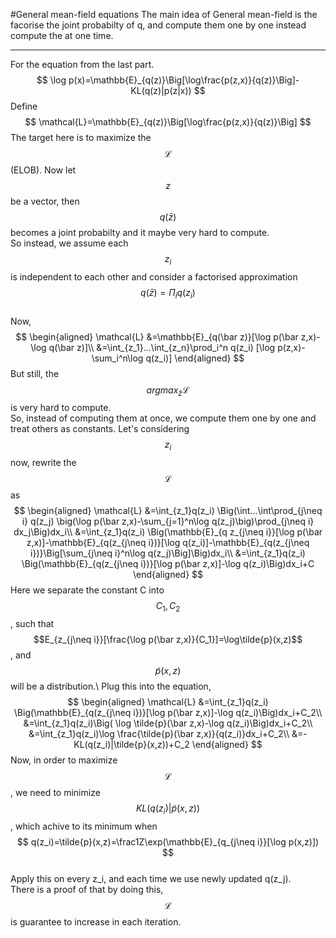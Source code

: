 #General mean-field equations
The main idea of General mean-field is the facorise the joint probabilty of q, and compute them one by one instead compute the at one time.
***
For the equation from the last part.
$$
\log p(x)=\mathbb{E}_{q(z)}\Big[\log\frac{p(z,x)}{q(z)}\Big]-KL(q(z)|p(z|x))
$$
Define
$$
\mathcal{L}=\mathbb{E}_{q(z)}\Big[\log\frac{p(z,x)}{q(z)}\Big]
$$
The target here is to maximize the $$\mathcal{L}$$(ELOB).
Now let $$z$$ be a vector, then $$q(\bar{z})$$ becomes a joint probabilty and it maybe very hard to compute.  
So instead, we assume each $$z_i$$ is independent to each other and consider a factorised approximation $$q(\bar z)=\Pi_i q(z_i)$$  
Now,
$$
\begin{aligned}
\mathcal{L} &=\mathbb{E}_{q(\bar z)}[\log p(\bar z,x)-\log q(\bar z)]\\
            &=\int_{z_1}...\int_{z_n}\prod_i^n q(z_i) [\log p(z,x)-\sum_i^n\log q(z_i)]
\end{aligned}
$$
But still, the $$argmax_{\bar z}\mathcal{L}$$ is very hard to compute.  
So, instead of computing them at once, we compute them one by one and treat others as constants.
Let's considering $$z_i$$ now, rewrite the $$\mathcal{L}$$ as
$$
\begin{aligned}
\mathcal{L} &=\int_{z_1}q(z_i) \Big(\int...\int\prod_{j\neq i} q(z_j) \big(\log p(\bar z,x)-\sum_{j=1}^n\log q(z_j)\big)\prod_{j\neq i} dx_j\Big)dx_i\\
            &=\int_{z_1}q(z_i) \Big(\mathbb{E}_{q z_{j\neq i}}[\log p(\bar z,x)]-\mathbb{E}_{q(z_{j\neq i})}[\log q(z_i)]-\mathbb{E}_{q(z_{j\neq i})}\Big[\sum_{j\neq i}^n\log q(z_j)\Big]\Big)dx_i\\
            &=\int_{z_1}q(z_i) \Big(\mathbb{E}_{q(z_{j\neq i})}[\log p(\bar z,x)]-\log q(z_i)\Big)dx_i+C
\end{aligned}
$$
Here we separate the constant C into $$C_1,C_2$$, such that $$E_{z_{j\neq i}}[\frac{\log p(\bar z,x)}{C_1}]=\log\tilde{p}(x,z)$$, and $$\tilde{p}(x,z)$$ will be a distribution.\\
Plug this into the equation,
$$
\begin{aligned}
\mathcal{L} &=\int_{z_1}q(z_i) \Big(\mathbb{E}_{q(z_{j\neq i})}[\log p(\bar z,x)]-\log q(z_i)\Big)dx_i+C_2\\
            &=\int_{z_1}q(z_i)\Big( \log \tilde{p}(\bar z,x)-\log q(z_i)\Big)dx_i+C_2\\
            &=\int_{z_1}q(z_i)\log \frac{\tilde{p}(\bar z,x)}{q(z_i)}dx_i+C_2\\
            &=-KL(q(z_i)|\tilde{p}(x,z))+C_2
\end{aligned}
$$
Now, in order to maximize $$\mathcal{L}$$, we need to minimize $$KL(q(z_i)|\tilde{p}(x,z))$$, which achive to its minimum when 
$$
q(z_i)=\tilde{p}(x,z)=\frac1Z\exp(\mathbb{E}_{q_{j\neq i}}[\log p(x,z)])
$$  
Apply this on every z_i, and each time we use newly updated q(z_j).  
There is a proof of that by doing this, $$\mathcal{L}$$ is guarantee to increase in each iteration.

<!---
$$
KL(q|p)=\sum_i\big\langle\log q(x_i)\big\rangle_{q(x_i)} - \big\langle \log p(x)\big\rangle_{\Pi_i q(x_i)}
$$
$$p(x_i)$$ is the marginal probability  
For $$x_i$$ we have,
$$
\big\langle \log q(x_i)\big\rangle_{q(x_i)} - \big\langle\big\langle\log(p(x_j))\big\rangle_{\Pi_i\neq j q(x_j)}\big\rangle_{q(x_i)}
$$
To get the optimal $$q(x_i)$$, we need to let
$$
q(x_i)\propto exp(\big\langle\log p(x)\big\rangle_{\Pi_{i\neq j q(x_j)}})
$$
So every variable, we update it in this way:
$$
q(x_i)=\frac{1}{Z}exp(\big\langle\log p(x)\big\rangle_{\Pi_{i\neq j q(x_j)^old}})
$$
--->
